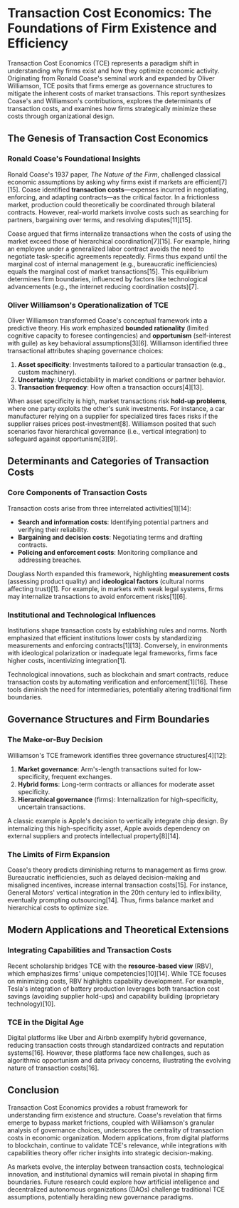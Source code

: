 # Transaction Cost Economics: The Foundations of Firm Existence and Efficiency

Transaction Cost Economics (TCE) represents a paradigm shift in understanding why firms exist and how they optimize economic activity. Originating from Ronald Coase's seminal work and expanded by Oliver Williamson, TCE posits that firms emerge as governance structures to mitigate the inherent costs of market transactions. This report synthesizes Coase's and Williamson's contributions, explores the determinants of transaction costs, and examines how firms strategically minimize these costs through organizational design.

## The Genesis of Transaction Cost Economics

### Ronald Coase's Foundational Insights

Ronald Coase's 1937 paper, _The Nature of the Firm_, challenged classical economic assumptions by asking why firms exist if markets are efficient[7][15]. Coase identified **transaction costs**—expenses incurred in negotiating, enforcing, and adapting contracts—as the critical factor. In a frictionless market, production could theoretically be coordinated through bilateral contracts. However, real-world markets involve costs such as searching for partners, bargaining over terms, and resolving disputes[11][15].

Coase argued that firms internalize transactions when the costs of using the market exceed those of hierarchical coordination[7][15]. For example, hiring an employee under a generalized labor contract avoids the need to negotiate task-specific agreements repeatedly. Firms thus expand until the marginal cost of internal management (e.g., bureaucratic inefficiencies) equals the marginal cost of market transactions[15]. This equilibrium determines firm boundaries, influenced by factors like technological advancements (e.g., the internet reducing coordination costs)[7].

### Oliver Williamson's Operationalization of TCE

Oliver Williamson transformed Coase's conceptual framework into a predictive theory. His work emphasized **bounded rationality** (limited cognitive capacity to foresee contingencies) and **opportunism** (self-interest with guile) as key behavioral assumptions[3][6]. Williamson identified three transactional attributes shaping governance choices:

1. **Asset specificity**: Investments tailored to a particular transaction (e.g., custom machinery).
2. **Uncertainty**: Unpredictability in market conditions or partner behavior.
3. **Transaction frequency**: How often a transaction occurs[4][13].

When asset specificity is high, market transactions risk **hold-up problems**, where one party exploits the other's sunk investments. For instance, a car manufacturer relying on a supplier for specialized tires faces risks if the supplier raises prices post-investment[8]. Williamson posited that such scenarios favor hierarchical governance (i.e., vertical integration) to safeguard against opportunism[3][9].

## Determinants and Categories of Transaction Costs

### Core Components of Transaction Costs

Transaction costs arise from three interrelated activities[1][14]:

- **Search and information costs**: Identifying potential partners and verifying their reliability.
- **Bargaining and decision costs**: Negotiating terms and drafting contracts.
- **Policing and enforcement costs**: Monitoring compliance and addressing breaches.

Douglass North expanded this framework, highlighting **measurement costs** (assessing product quality) and **ideological factors** (cultural norms affecting trust)[1]. For example, in markets with weak legal systems, firms may internalize transactions to avoid enforcement risks[1][6].

### Institutional and Technological Influences

Institutions shape transaction costs by establishing rules and norms. North emphasized that efficient institutions lower costs by standardizing measurements and enforcing contracts[1][13]. Conversely, in environments with ideological polarization or inadequate legal frameworks, firms face higher costs, incentivizing integration[1].

Technological innovations, such as blockchain and smart contracts, reduce transaction costs by automating verification and enforcement[1][16]. These tools diminish the need for intermediaries, potentially altering traditional firm boundaries.

## Governance Structures and Firm Boundaries

### The Make-or-Buy Decision

Williamson's TCE framework identifies three governance structures[4][12]:

1. **Market governance**: Arm's-length transactions suited for low-specificity, frequent exchanges.
2. **Hybrid forms**: Long-term contracts or alliances for moderate asset specificity.
3. **Hierarchical governance** (firms): Internalization for high-specificity, uncertain transactions.

A classic example is Apple's decision to vertically integrate chip design. By internalizing this high-specificity asset, Apple avoids dependency on external suppliers and protects intellectual property[8][14].

### The Limits of Firm Expansion

Coase's theory predicts diminishing returns to management as firms grow. Bureaucratic inefficiencies, such as delayed decision-making and misaligned incentives, increase internal transaction costs[15]. For instance, General Motors' vertical integration in the 20th century led to inflexibility, eventually prompting outsourcing[14]. Thus, firms balance market and hierarchical costs to optimize size.

## Modern Applications and Theoretical Extensions

### Integrating Capabilities and Transaction Costs

Recent scholarship bridges TCE with the **resource-based view** (RBV), which emphasizes firms' unique competencies[10][14]. While TCE focuses on minimizing costs, RBV highlights capability development. For example, Tesla's integration of battery production leverages both transaction cost savings (avoiding supplier hold-ups) and capability building (proprietary technology)[10].

### TCE in the Digital Age

Digital platforms like Uber and Airbnb exemplify hybrid governance, reducing transaction costs through standardized contracts and reputation systems[16]. However, these platforms face new challenges, such as algorithmic opportunism and data privacy concerns, illustrating the evolving nature of transaction costs[16].

## Conclusion

Transaction Cost Economics provides a robust framework for understanding firm existence and structure. Coase's revelation that firms emerge to bypass market frictions, coupled with Williamson's granular analysis of governance choices, underscores the centrality of transaction costs in economic organization. Modern applications, from digital platforms to blockchain, continue to validate TCE's relevance, while integrations with capabilities theory offer richer insights into strategic decision-making.

As markets evolve, the interplay between transaction costs, technological innovation, and institutional dynamics will remain pivotal in shaping firm boundaries. Future research could explore how artificial intelligence and decentralized autonomous organizations (DAOs) challenge traditional TCE assumptions, potentially heralding new governance paradigms.